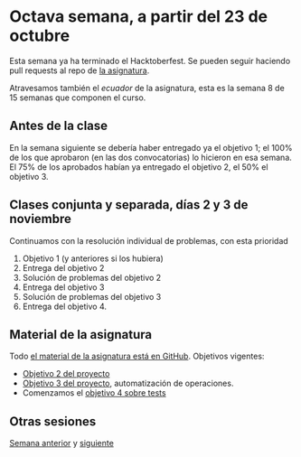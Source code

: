 # Octava semana, a partir del 23 de octubre

Esta semana ya ha terminado el Hacktoberfest. Se pueden seguir haciendo pull
requests al repo de [la
asignatura](https://jj.github.io/IV).

Atravesamos también el *ecuador* de la asignatura, esta es la semana 8 de 15
semanas que componen el curso.

## Antes de la clase

En la semana siguiente se debería haber entregado ya el objetivo 1; el
100% de los que aprobaron (en las dos convocatorias) lo hicieron en
esa semana. El 75% de los aprobados habían ya entregado el objetivo 2,
el 50% el objetivo 3.

## Clases conjunta y separada, días 2 y 3 de noviembre

Continuamos con la resolución individual de problemas, con esta prioridad

1. Objetivo 1 (y anteriores si los hubiera)
2. Entrega del objetivo 2
3. Solución de problemas del objetivo 2
4. Entrega del objetivo 3
5. Solución de problemas del objetivo 3
6. Entrega del objetivo 4.

## Material de la asignatura

Todo [el material de la asignatura está en
GitHub](http://jj.github.io/IV). Objetivos vigentes:

* [Objetivo 2 del proyecto](http://jj.github.io/IV/documentos/proyecto/2.Modelo)
* [Objetivo 3 del
  proyecto](http://jj.github.io/IV/documentos/proyecto/3.Automatizar),
  automatización de operaciones.
* Comenzamos el [objetivo 4 sobre tests](http://jj.github.io/IV/documentos/proyecto/4.Tests)

## Otras sesiones

[Semana anterior](semana-07.md) y [siguiente](semana-09.md)
